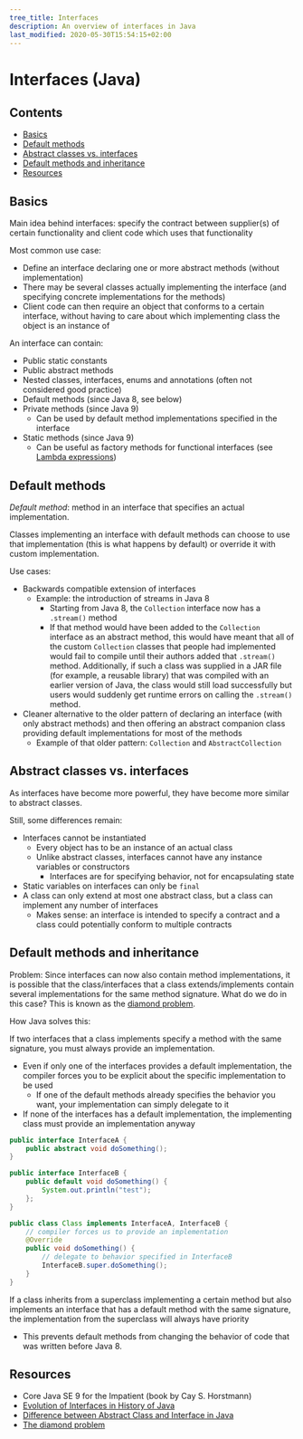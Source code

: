 ```yaml
---
tree_title: Interfaces
description: An overview of interfaces in Java
last_modified: 2020-05-30T15:54:15+02:00
---
```


# Interfaces (Java)

## Contents

-   [Basics](#basics)
-   [Default methods](#default-methods)
-   [Abstract classes vs. interfaces](#abstract-classes-vs-interfaces)
-   [Default methods and inheritance](#default-methods-and-inheritance)
-   [Resources](#resources)

## Basics

Main idea behind interfaces: specify the contract between supplier(s) of certain functionality and client code which uses that functionality

Most common use case: 

-   Define an interface declaring one or more abstract methods (without implementation)
-   There may be several classes actually implementing the interface (and specifying concrete implementations for the methods)
-   Client code can then require an object that conforms to a certain interface, without having to care about which implementing class the object is an instance of

An interface can contain:

-   Public static constants
-   Public abstract methods
-   Nested classes, interfaces, enums and annotations (often not considered good practice)
-   Default methods (since Java 8, see below)
-   Private methods (since Java 9)
    -   Can be used by default method implementations specified in the interface
-   Static methods (since Java 9)
    -   Can be useful as factory methods for functional interfaces (see [Lambda expressions](./Lambda-expressions.md))

## Default methods

_Default method_: method in an interface that specifies an actual implementation.

Classes implementing an interface with default methods can choose to use that implementation (this is what happens by default) or override it with custom implementation.

Use cases:

-   Backwards compatible extension of interfaces
    -   Example: the introduction of streams in Java 8
        -   Starting from Java 8, the `Collection` interface now has a `.stream()` method
        -   If that method would have been added to the `Collection` interface as an abstract method, this would have meant that all of the custom `Collection` classes that people had implemented would fail to compile until their authors added that `.stream()` method. Additionally, if such a class was supplied in a JAR file (for example, a reusable library) that was compiled with an earlier version of Java, the class would still load successfully but users would suddenly get runtime errors on calling the `.stream()` method.
-   Cleaner alternative to the older pattern of declaring an interface (with only abstract methods) and then offering an abstract companion class providing default implementations for most of the methods
    -   Example of that older pattern: `Collection` and `AbstractCollection`

## Abstract classes vs. interfaces

As interfaces have become more powerful, they have become more similar to abstract classes.

Still, some differences remain:

-   Interfaces cannot be instantiated
    -   Every object has to be an instance of an actual class
    -   Unlike abstract classes, interfaces cannot have any instance variables or constructors
        -   Interfaces are for specifying behavior, not for encapsulating state
-   Static variables on interfaces can only be `final`
-   A class can only extend at most one abstract class, but a class can implement any number of interfaces
    -   Makes sense: an interface is intended to specify a contract and a class could potentially conform to multiple contracts

## Default methods and inheritance

Problem: Since interfaces can now also contain method implementations, it is possible that the class/interfaces that a class extends/implements contain several implementations for the same method signature. What do we do in this case? This is known as the [diamond problem](https://en.wikipedia.org/wiki/Multiple_inheritance#The_diamond_problem).

How Java solves this:

If two interfaces that a class implements specify a method with the same signature, you must always provide an implementation.

-   Even if only one of the interfaces provides a default implementation, the compiler forces you to be explicit about the specific implementation to be used
    -   If one of the default methods already specifies the behavior you want, your implementation can simply delegate to it
-   If none of the interfaces has a default implementation, the implementing class must provide an implementation anyway

```java
public interface InterfaceA {    
    public abstract void doSomething();
}

public interface InterfaceB {    
    public default void doSomething() {
        System.out.println("test");
    };
}

public class Class implements InterfaceA, InterfaceB {
    // compiler forces us to provide an implementation
    @Override
    public void doSomething() {
        // delegate to behavior specified in InterfaceB
        InterfaceB.super.doSomething();
    }
}
```

If a class inherits from a superclass implementing a certain method but also implements an interface that has a default method with the same signature,  the implementation from the superclass will always have priority

-   This prevents default methods from changing the behavior of code that was written before Java 8.

## Resources

-   Core Java SE 9 for the Impatient (book by Cay S. Horstmann)
-   [Evolution of Interfaces in History of Java](https://dzone.com/articles/evolution-of-interface-in-history-of-java)
-   [Difference between Abstract Class and Interface in Java](https://www.geeksforgeeks.org/difference-between-abstract-class-and-interface-in-java/)
-   [The diamond problem](https://en.wikipedia.org/wiki/Multiple_inheritance#The_diamond_problem)
